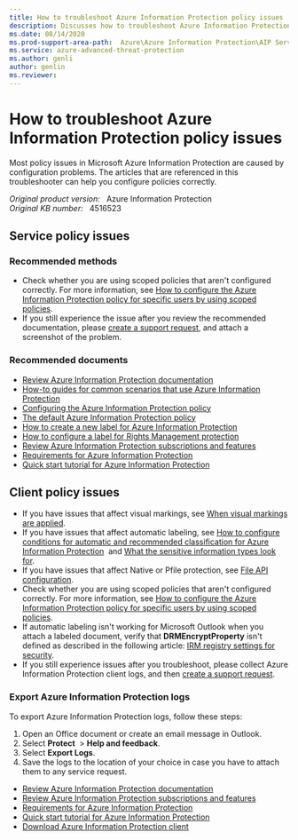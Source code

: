 ```yaml
---
title: How to troubleshoot Azure Information Protection policy issues
description: Discusses how to troubleshoot Azure Information Protection policy issues.
ms.date: 08/14/2020
ms.prod-support-area-path:  Azure\Azure Information Protection\AIP Service\Policy issues
ms.service: azure-advanced-threat-protection
ms.author: genli
author: genlin
ms.reviewer: 
---
```

# How to troubleshoot Azure Information Protection policy issues

Most policy issues in Microsoft Azure Information Protection are caused by configuration problems. The articles that are referenced in this troubleshooter can help you configure policies correctly.

_Original product version:_ &nbsp; Azure Information Protection  
_Original KB number:_ &nbsp; 4516523

## Service policy issues

### Recommended methods

- Check whether you are using scoped policies that aren't configured correctly. For more information, see [How to configure the Azure Information Protection policy for specific users by using scoped policies](/azure/information-protection/configure-policy-scope).
- If you still experience the issue after you review the recommended documentation, please [create a support request](https://ms.portal.azure.com/#blade/Microsoft_Azure_Support/HelpAndSupportBlade/newsupportrequest), and attach a screenshot of the problem.

### Recommended documents

- [Review Azure Information Protection documentation](/azure/information-protection/what-is-information-protection)
- [How-to guides for common scenarios that use Azure Information Protection](/azure/information-protection/how-to-guides)
- [Configuring the Azure Information Protection policy](/azure/information-protection/deploy-use/configure-policy)
- [The default Azure Information Protection policy](/azure/information-protection/deploy-use/configure-policy-default)
- [How to create a new label for Azure Information Protection](/azure/information-protection/deploy-use/configure-policy-new-label)
- [How to configure a label for Rights Management protection](/azure/information-protection/deploy-use/configure-policy-protection)
- [Review Azure Information Protection subscriptions and features](https://azure.microsoft.com/services/information-protection/)
- [Requirements for Azure Information Protection](/azure/information-protection/get-started/requirements)
- [Quick start tutorial for Azure Information Protection](/azure/information-protection/get-started/infoprotect-quick-start-tutorial)

## Client policy issues

- If you have issues that affect visual markings, see [When visual markings are applied](/azure/information-protection/configure-policy-markings#when-visual-markings-are-applied).
- If you have issues that affect automatic labeling, see [How to configure conditions for automatic and recommended classification for Azure Information Protection](/azure/information-protection/configure-policy-classification)  and [What the sensitive information types look for](/office365/securitycompliance/what-the-sensitive-information-types-look-for).
- If you have issues that affect Native or Pfile protection, see [File API configuration](/azure/information-protection/develop/file-api-configuration).
- Check whether you are using scoped policies that aren't configured correctly. For more information, see [How to configure the Azure Information Protection policy for specific users by using scoped policies](/azure/information-protection/configure-policy-scope).
- If automatic labeling isn't working for Microsoft Outlook when you attach a labeled document, verify that **DRMEncryptProperty** isn't defined as described in the following article: [IRM registry settings for security](/deployoffice/security/protect-sensitive-messages-and-documents-by-using-irm-in-office#office-2016-irm-registry-key-options).
- If you still experience issues after you troubleshoot, please collect Azure Information Protection client logs, and then [create a support request](https://go.microsoft.com/fwlink/?linkid=2083458).

### Export Azure Information Protection logs

To export Azure Information Protection logs, follow these steps:

1. Open an Office document or create an email message in Outlook.
2. Select **Protect**  > **Help and feedback**.
3. Select **Export Logs**.
4. Save the logs to the location of your choice in case you have to attach them to any service request.

- [Review Azure Information Protection documentation](/azure/information-protection/what-is-information-protection)
- [Review Azure Information Protection subscriptions and features](https://azure.microsoft.com/services/information-protection/)
- [Requirements for Azure Information Protection](/azure/information-protection/get-started/requirements)
- [Quick start tutorial for Azure Information Protection](/azure/information-protection/get-started/infoprotect-quick-start-tutorial)
- [Download Azure Information Protection client](https://www.microsoft.com/download/details.aspx?id=53018)
